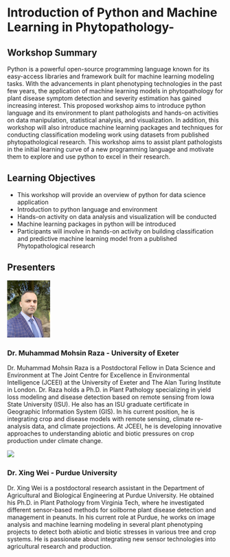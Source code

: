 # Introduction of Python and Machine Learning in Phytopathology-

## Workshop Summary
Python is a powerful open-source programming language known for its easy-access libraries and framework built for machine learning modeling tasks. With the advancements in plant phenotyping technologies in the past few years, the application of machine learning models in phytopathology for plant disease symptom detection and severity estimation has gained increasing interest. This proposed workshop aims to introduce python language and its environment to plant pathologists and hands-on activities on data manipulation, statistical analysis, and visualization. In addition, this workshop will also introduce machine learning packages and techniques for conducting classification modeling work using datasets from published phytopathological research. This workshop aims to assist plant pathologists in the initial learning curve of a new programming language and motivate them to explore and use python to excel in their research.

## Learning Objectives
- This workshop will provide an overview of python for data science application 
- Introduction to python language and environment 
- Hands-on activity on data analysis and visualization will be conducted 
- Machine learning packages in python will be introduced 
- Participants will involve in hands-on activity on building classification and predictive machine learning model from a published Phytopathological research

## Presenters

<img src="data/miscellaneous/20220317_095138909_iOS.jpg" width="100" >

### Dr. Muhammad Mohsin Raza - University of Exeter

Dr. Muhammad Mohsin Raza is a Postdoctoral Fellow in Data Science and Environment at The Joint Centre for Excellence in Environmental Intelligence (JCEEI) at the University of Exeter and The Alan Turing Institute in London. Dr. Raza holds a Ph.D. in Plant Pathology specializing in yield loss modeling and disease detection based on remote sensing from Iowa State University (ISU). He also has an ISU graduate certificate in Geographic Information System (GIS). In his current position, he is integrating crop and disease models with remote sensing, climate re-analysis data, and climate projections. At JCEEI, he is developing innovative approaches to understanding abiotic and biotic pressures on crop production under climate change.

<img src="data/miscellaneous/xing.jpg" width="100" >

### Dr. Xing Wei - Purdue University

Dr. Xing Wei is a postdoctoral research assistant in the Department of Agricultural and Biological Engineering at Purdue University. He obtained his Ph.D. in Plant Pathology from Virginia Tech, where he investigated different sensor-based methods for soilborne plant disease detection and management in peanuts. In his current role at Purdue, he works on image analysis and machine learning modeling in several plant phenotyping projects to detect both abiotic and biotic stresses in various tree and crop systems. He is passionate about integrating new sensor technologies into agricultural research and production.
